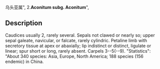 乌头亚属",
2.**Aconitum subg. Aconitum**",

## Description
Caudices usually 2, rarely several. Sepals not clawed or nearly so; upper sepal galeate, navicular, or falcate, rarely cylindric. Petaline limb with secretory tissue at apex or abaxially; lip indistinct or distinct, ligulate or linear; spur short or long, rarely absent. Carpels 3--5(--9).
  "Statistics": "About 340 species: Asia, Europe, North America; 188 species (156 endemic) in China.
